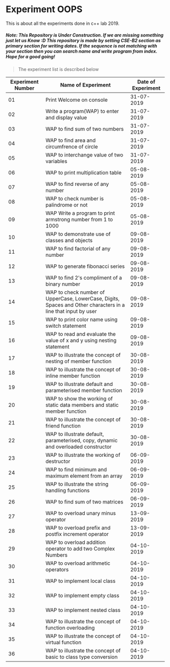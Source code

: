 # Experiment OOPS

This is about all the experiments done in c++ lab 2019.


##### Note: This Repository is Under Construction. If we are missing something just let us Know :D This repository is made by setting CSE-B2 section as primary section for writing dates. If the sequence is not matching with your section then you can search name and write program from index. Hope for a good going!



> The experiment list is described below

| Experiment Number | Name of Experiment | Date of Experiment |
|------------------|--------------------|--------------------|
|01| Print Welcome on console | 31-07-2019 |
|02| Write a program(WAP) to enter and display value | 31-07-2019 |
|03| WAP to find sum of two numbers | 31-07-2019 |
|04| WAP to find area and circumfrence of circle | 31-07-2019 |
|05| WAP to interchange value of two variables | 31-07-2019 |
|06| WAP to print multiplication table | 05-08-2019 |
|07| WAP to find reverse of any number | 05-08-2019 |
|08| WAP to check number is palindrome or not | 05-08-2019 |
|09| WAP Write a program to print armstrong number from 1 to 1000 | 05-08-2019 |
|10| WAP to demonstrate use of classes and objects | 09-08-2019 |
|11| WAP to find factorial of any number | 09-08-2019 |
|12| WAP to generate fibonacci series | 09-08-2019 |
|13| WAP to find 2's compliment of a binary number | 09-08-2019 |
|14| WAP to check number of UpperCase, LowerCase, Digits, Spaces and Other characters in a line that input by user | 09-08-2019 |
|15| WAP to print color name using switch statement | 09-08-2019 |
|16| WAP to read and evaluate the value of x and y using nesting statement | 09-08-2019 |
|17| WAP to illustrate the concept of nesting of member function | 30-08-2019 |
|18| WAP to illustrate the concept of inline member function | 30-08-2019 |
|19| WAP to illustrate default and parameterised member function | 30-08-2019 |
|20| WAP to show the working of static data members and static member function | 30-08-2019 |
|21| WAP to illustrate the concept of friend function | 30-08-2019 |
|22| WAP to illustrate default, parameterised, copy, dynamic and overloaded constructor | 30-08-2019 |
|23| WAP to illustrate the working of destructor | 06-09-2019 |
|24| WAP to find minimum and maximum element from an array | 06-09-2019 |
|25| WAP to illustrate the string handling functions | 06-09-2019 |
|26| WAP to find sum of two matrices | 06-09-2019 |
|27| WAP to overload unary minus operator | 13-09-2019 |
|28| WAP to overload prefix and postfix increment operator | 13-09-2019 |
|29| WAP to overload addition operator to add two Complex Numbers | 04-10-2019 |
|30| WAP to overload arithmetic operators | 04-10-2019 |
|31| WAP to implement local class | 04-10-2019 |
|32| WAP to implement empty class | 04-10-2019 |
|33| WAP to implement nested class | 04-10-2019 |
|34| WAP to illustrate the concept of function overloading | 04-10-2019 |
|35| WAP to illustrate the concept of virtual function | 04-10-2019 |
|36| WAP to illustrate the concept of basic to class type conversion | 04-10-2019 |
